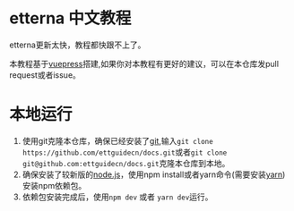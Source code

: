 # etterna 中文教程

etterna更新太快，教程都快跟不上了。

本教程基于[vuepress](https://v0.vuepress.vuejs.org/)搭建,如果你对本教程有更好的建议，可以在本仓库发pull request或者issue。

# 本地运行

1. 使用git克隆本仓库，确保已经安装了[git](https://git-scm.com/),输入`git clone https://github.com/ettguidecn/docs.git`或者`git clone git@github.com:ettguidecn/docs.git`克隆本仓库到本地。
2. 确保安装了较新版的[node.js](https://nodejs.org/zh-cn/)，使用npm install或者yarn命令(需要安装[yarn](https://yarnpkg.com/))安装npm依赖包。
3. 依赖包安装完成后，使用`npm dev` 或者 `yarn dev`运行。